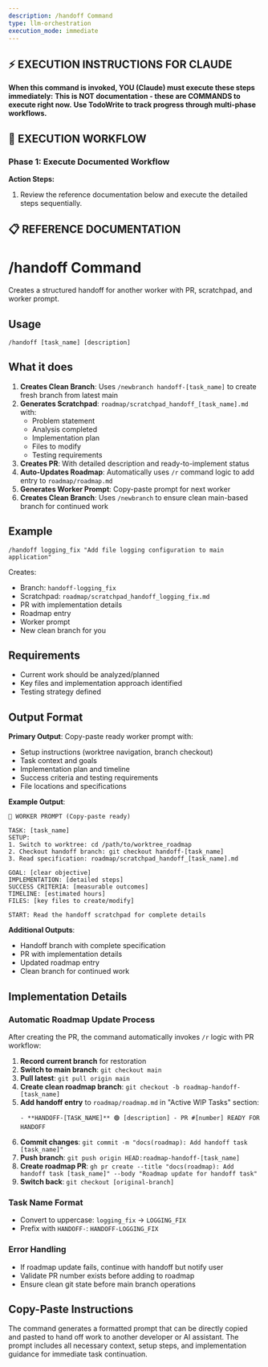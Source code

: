 ```yaml
---
description: /handoff Command
type: llm-orchestration
execution_mode: immediate
---
```

## ⚡ EXECUTION INSTRUCTIONS FOR CLAUDE
**When this command is invoked, YOU (Claude) must execute these steps immediately:**
**This is NOT documentation - these are COMMANDS to execute right now.**
**Use TodoWrite to track progress through multi-phase workflows.**

## 🚨 EXECUTION WORKFLOW

### Phase 1: Execute Documented Workflow

**Action Steps:**
1. Review the reference documentation below and execute the detailed steps sequentially.

## 📋 REFERENCE DOCUMENTATION

# /handoff Command

Creates a structured handoff for another worker with PR, scratchpad, and worker prompt.

## Usage

```
/handoff [task_name] [description]
```

## What it does

1. **Creates Clean Branch**: Uses `/newbranch handoff-[task_name]` to create fresh branch from latest main
2. **Generates Scratchpad**: `roadmap/scratchpad_handoff_[task_name].md` with:
   - Problem statement
   - Analysis completed
   - Implementation plan
   - Files to modify
   - Testing requirements
3. **Creates PR**: With detailed description and ready-to-implement status
4. **Auto-Updates Roadmap**: Automatically uses `/r` command logic to add entry to `roadmap/roadmap.md`
5. **Generates Worker Prompt**: Copy-paste prompt for next worker
6. **Creates Clean Branch**: Uses `/newbranch` to ensure clean main-based branch for continued work

## Example

```
/handoff logging_fix "Add file logging configuration to main application"
```

Creates:
- Branch: `handoff-logging_fix`
- Scratchpad: `roadmap/scratchpad_handoff_logging_fix.md`
- PR with implementation details
- Roadmap entry
- Worker prompt
- New clean branch for you

## Requirements

- Current work should be analyzed/planned
- Key files and implementation approach identified
- Testing strategy defined

## Output Format

**Primary Output**: Copy-paste ready worker prompt with:
- Setup instructions (worktree navigation, branch checkout)
- Task context and goals
- Implementation plan and timeline
- Success criteria and testing requirements
- File locations and specifications

**Example Output**:
```
🎯 WORKER PROMPT (Copy-paste ready)

TASK: [task_name]
SETUP:
1. Switch to worktree: cd /path/to/worktree_roadmap
2. Checkout handoff branch: git checkout handoff-[task_name]
3. Read specification: roadmap/scratchpad_handoff_[task_name].md

GOAL: [clear objective]
IMPLEMENTATION: [detailed steps]
SUCCESS CRITERIA: [measurable outcomes]
TIMELINE: [estimated hours]
FILES: [key files to create/modify]

START: Read the handoff scratchpad for complete details
```

**Additional Outputs**:
- Handoff branch with complete specification
- PR with implementation details
- Updated roadmap entry
- Clean branch for continued work

## Implementation Details

### Automatic Roadmap Update Process

After creating the PR, the command automatically invokes `/r` logic with PR workflow:

1. **Record current branch** for restoration
2. **Switch to main branch**: `git checkout main`
3. **Pull latest**: `git pull origin main`
4. **Create clean roadmap branch**: `git checkout -b roadmap-handoff-[task_name]`
5. **Add handoff entry** to `roadmap/roadmap.md` in "Active WIP Tasks" section:
   ```
   - **HANDOFF-[TASK_NAME]** 🟢 [description] - PR #[number] READY FOR HANDOFF
   ```
6. **Commit changes**: `git commit -m "docs(roadmap): Add handoff task [task_name]"`
7. **Push branch**: `git push origin HEAD:roadmap-handoff-[task_name]`
8. **Create roadmap PR**: `gh pr create --title "docs(roadmap): Add handoff task [task_name]" --body "Roadmap update for handoff task"`
9. **Switch back**: `git checkout [original-branch]`

### Task Name Format

- Convert to uppercase: `logging_fix` → `LOGGING_FIX`
- Prefix with `HANDOFF-`: `HANDOFF-LOGGING_FIX`

### Error Handling

- If roadmap update fails, continue with handoff but notify user
- Validate PR number exists before adding to roadmap
- Ensure clean git state before main branch operations

## Copy-Paste Instructions

The command generates a formatted prompt that can be directly copied and pasted to hand off work to another developer or AI assistant. The prompt includes all necessary context, setup steps, and implementation guidance for immediate task continuation.
